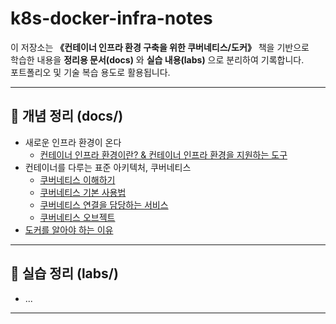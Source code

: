 # k8s-docker-infra-notes

이 저장소는 **《컨테이너 인프라 환경 구축을 위한 쿠버네티스/도커》** 책을 기반으로  
학습한 내용을 **정리용 문서(docs)** 와 **실습 내용(labs)** 으로 분리하여 기록합니다.  
포트폴리오 및 기술 복습 용도로 활용됩니다.

---

## 📘 개념 정리 (docs/)

- 새로운 인프라 환경이 온다
  - [컨테이너 인프라 환경이란? & 컨테이너 인프라 환경을 지원하는 도구](docs/01_container-infra.md)
- 컨테이너를 다루는 표준 아키텍처, 쿠버네티스
  - [쿠버네티스 이해하기](docs/03-01_kubernetes-overview.md)
  - [쿠버네티스 기본 사용법](docs/03-02_kubernetes-basic-usage.md)
  - [쿠버네티스 연결을 담당하는 서비스](docs/03-03_kubernetes-services.md)
  - [쿠버네티스 오브젝트](docs/03-04_kubernetes-object.md)
- [도커를 알아야 하는 이유](docs/04-01_why-docker-is-needed-for-kubernetes.md)
---

## 🧪 실습 정리 (labs/)
- ...

---


